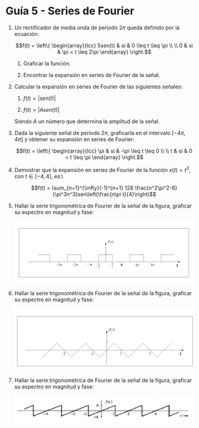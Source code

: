 # Guía 5 - Series de Fourier

1.  Un rectificador de media onda de periodo $2\pi$ queda definido por la ecuación:

    $$f(t) = \left\{ \begin{array}{lcc} 5sen(t) & si & 0 \leq t \leq \pi \\ \\ 0 & si & \pi < t \leq 2\pi \end{array} \right.$$

    1.  Graficar la función.

    1.  Encontrar la expansión en series de Fourier de la señal.

1.  Calcular la expansión en series de Fourier de las siguientes señales:

    1.  $f(t) = |sen(t)|$

    1.  $f(t) = |Asen(t)|$

    Siendo $A$ un número que determina la amplitud de la señal.

1.  Dada la siguiente señal de periodo 2$\pi$, graficarla en el intervalo $[-4\pi,4\pi]$ y obtener su expansión en series de Fourier:

    $$f(t) = \left\{ \begin{array}{lcc} \pi & si & -\pi \leq t \leq 0 \\ \\ t & si & 0 < t \leq \pi \end{array} \right.$$

1.  Demostrar que la expansión en series de Fourier de la función $x(t) = t^3$, con $t \in [-4,4]$, es:\

    $$f(t) = \sum_{n=1}^{\infty}(-1)^{n+1} 128 \frac{n^2\pi^2-6}{\pi^3n^3}sen\left(\frac{n\pi t}{4}\right)$$

1.  Hallar la serie trigonométrica de Fourier de la señal de la figura, graficar su espectro en magnitud y fase:

    ![Señal ejercicio 5](./imgs/g5_ej5.png "Señal ejercicio 5")

1.  Hallar la serie trigonométrica de Fourier de la señal de la figura, graficar su espectro en magnitud y fase:

    ![Señal ejercicio 6](./imgs/g5_ej6.png "Señal ejercicio 6")

1.  Hallar la serie trigonométrica de Fourier de la señal de la figura, graficar su espectro en magnitud y fase:

    ![Señal ejercicio 7](./imgs/g5_ej7.png "Señal ejercicio 7")
